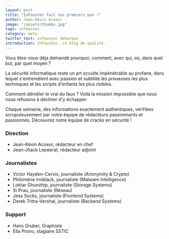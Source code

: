 ```yaml
---
layout: post
title: "InFauxSec fait ses premiers pas !"
author: Jean-Kévin Acoeur
image: "/assets/thumbs.jpg"
tags: infauxsec
category: meta
twitter_text: infauxsec debarque
introduction: InFauxSec, ce blog de qualité.
---
```


Vous êtes-vous déja demandé pourquoi, comment, avec qui, où, dans quel but, par quel moyen ?

La sécurité informatique reste un art occulte impénétrable au profane, dans lequel s'entremêlent
avec passion et subtilité les prouesses les plus techniques et les scripts d'enfants les plus risibles.

Comment démêler le vrai du faux ? Voila la mission impossible que nous nous refusons à décliner d'y échapper.

Chaque semaine, des informations exactement authentiques, vérifiées scrupuleusement par notre équipe de rédacteurs
passionnants et passionnés. Découvrez notre équipe de cracks en sécurité !

### Direction
  - Jean-Kévin Acoeur, rédacteur en chef
  - Jean-Jhack Lepeerat, rédacteur adjoint

### Journalistes
  - Victor Hayden-Cervix, journaliste (Anonymity & Crypto)
  - Philomène Innblack, journaliste (Malware Intelligence)
  - Loktar Ghunzhip, journaliste (Storage Systems)
  - Xi Prau, journaliste (Réseau)
  - Jess Socks, journaliste (Frontend Systems)
  - Derek Tritra-Vershal, journaliste (Backend Systems)
  
### Support
  - Hans Gruber, Graphiste
  - Ella Prono, stagiaire SSTIC


